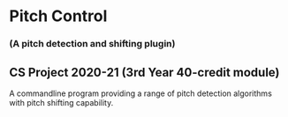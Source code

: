 # Pitch Control 
### (A pitch detection and shifting plugin)
## CS Project 2020-21 (3rd Year 40-credit module)

A commandline program providing a range of pitch detection algorithms with pitch shifting capability.
